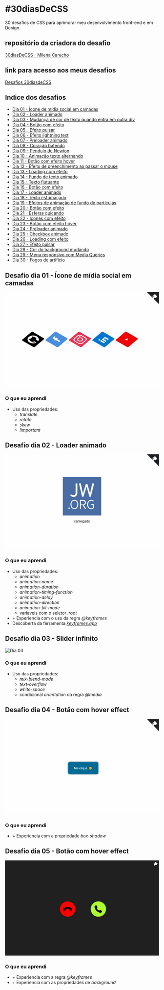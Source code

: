 # #30diasDeCSS
 30 desafios de CSS para aprimorar meu desenvolvimento front-end e em Design.

## repositório da criadora do desafio

[30diasDeCSS - Milena Carecho](https://github.com/MilenaCarecho/30diasDeCSS)

## link para acesso aos meus desafios

[Desafios 30diasdeCSS](https://waynerocha.github.io/30diasDeCSS/)

## Indice dos desafios

* [Dia 01 - Ícone de mídia social em camadas](#id01)
* [Dia 02 - Loader animado](#id02)
* [Dia 03 - Mudança de cor de texto quando entra em outra div](#id03)
* [Dia 04 - Botão com efeito](#id04)
* [Dia 05 - Efeito pulsar](#id05)
* [Dia 06 - Efeito lightning text](#id06)
* [Dia 07 - Preloader animado](#id07)  
* [Dia 08 - Coração batendo](#id08)
* [Dia 09 - Pendulo de Newton](#id09)
* [Dia 10 - Animação texto alternando](#id10)
* [Dia 11 - Botão com efeito hover](#id11)
* [Dia 12 - Efeito de preenchimento ao passar o mouse](#id12)
* [Dia 13 - Loading com efeito](#id13)
* [Dia 14 - Fundo de texto animado](#id14)
* [Dia 15 - Texto flutuante](#id15)
* [Dia 16 - Botão com efeito](#id16)
* [Dia 17 - Loader animado](#id17)
* [Dia 18 - Texto esfumaçado](#id18)
* [Dia 19 - Efeitos de animação de fundo de partículas](#id19)
* [Dia 20 - Botão com efeito](#id20)
* [Dia 21 - Esferas quicando](#id21)
* [Dia 22 - Icones com efeito](#id22)
* [Dia 23 - Botão com efeito hover](#id23)
* [Dia 24 - Preloader animado](#id24)
* [Dia 25 - Checkbox animado](#id25)
* [Dia 26 - Loading com efeito](#id26)
* [Dia 27 - Efeito pulsar](#id27)
* [Dia 28 - Cor do background mudando](#id28)
* [Dia 29 - Menu responsivo com Media Queries](#id29)
* [Dia 30 - Fogos de artificio](#id30)


##  Desafio dia 01 - Ícone de mídia social em camadas <a name="id01"></a>

![Dia 01](https://github.com/WayneRocha/30diasDeCSS/blob/main/videos_desafios/d1-vid.gif)

### O que eu aprendi

* Uso das propriedades:
    * <em>translate</em>
    * <em>rotate</em>
    * <em>skew</em>
    * <em>!important</em>

##  Desafio dia 02 - Loader animado <a name="id02"></a>

![Dia 02](https://github.com/WayneRocha/30diasDeCSS/blob/main/videos_desafios/d2-vid.gif)

### O que eu aprendi

* Uso das propriedades:
    * <em>animation</em>
    * <em>animation-name</em>
    * <em>animation-duration</em>
    * <em>animation-timing-function</em>
    * <em>animation-delay </em>
    * <em>animation-direction</em>
    * <em>animation-fill-mode</em>
    * variaveis com o seletor <em>:root</em>
* +&nbsp;Experiencia com o uso da regra <em>@keyframes</em>
* Descoberta da ferramenta [<em>keyframes.app</em>](https://keyframes.app/animate/)


##  Desafio dia 03 - Slider infinito <a name="id03"></a>

![Dia 03](https://github.com/WayneRocha/30diasDeCSS/blob/main/videos_desafios/d3-vid.gif)

### O que eu aprendi

* Uso das propriedades:
    * <em>mix-blend-mode</em>
    * <em>text-overflow</em>
    * <em>white-space</em>
    * condicional <em>orientation</em> da regra <em>@media</em>

##  Desafio dia 04 - Botão com hover effect <a name="id04"></a>

![Dia 04](https://github.com/WayneRocha/30diasDeCSS/blob/main/videos_desafios/d4-vid.gif)

### O que eu aprendi

* +&nbsp;Experiencia com a propriedade <em>box-shadow</em>

##  Desafio dia 05 - Botão com hover effect <a name="id05"></a>

![Dia 05](https://github.com/WayneRocha/30diasDeCSS/blob/main/videos_desafios/d5-vid.gif)

### O que eu aprendi

* +&nbsp;Experiencia com a regra <em>@keyframes</em>
* +&nbsp;Experiencia com as propriedades de <em>background</em>
